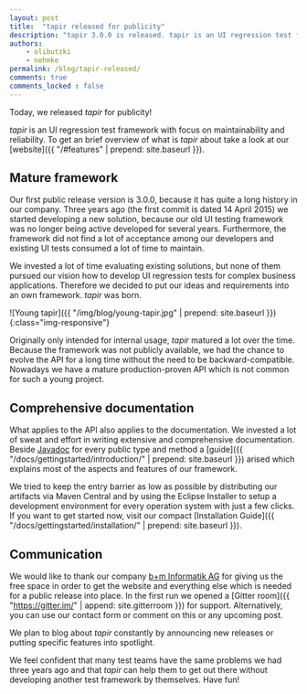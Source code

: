 ```yaml
---
layout: post
title:  "tapir released for publicity"
description: "tapir 3.0.0 is released. tapir is an UI regression test framework which focuses on maintainability and reliability."
authors:
    - olibutzki
    - nehmke
permalink: /blog/tapir-released/
comments: true
comments_locked : false
---
```

Today, we released *tapir* for publicity!

*tapir* is an UI regression test framework with focus on maintainability and reliability. To get an brief overview of what is *tapir* about take a look at our [website]({{ "/#features" | prepend: site.baseurl }}).

## Mature framework

Our first public release version is 3.0.0, because it has quite a long history in our company.
Three years ago (the first commit is dated 14 April 2015) we started developing a new solution, because our old UI testing framework was no longer being active developed for several years.
Furthermore, the framework did not find a lot of acceptance among our developers and existing UI tests consumed a lot of time to maintain.

We invested a lot of time evaluating existing solutions, but none of them pursued our vision how to develop UI regression tests for complex business applications. Therefore we decided to put our ideas and requirements into an own framework. *tapir* was born.

![Young tapir]({{ "/img/blog/young-tapir.jpg" | prepend: site.baseurl }}){:class="img-responsive"}

Originally only intended for internal usage, *tapir* matured a lot over the time. Because the framework was not publicly available, we had the chance to evolve the API for a long time without the need to be backward-compatible. Nowadays we have a mature production-proven API which is not common for such a young project.

## Comprehensive documentation

What applies to the API also applies to the documentation. We invested a lot of sweat and effort in writing extensive and comprehensive documentation. Beside [Javadoc](https://www.javadoc.io/doc/de.bmiag.tapir/tapir) for every public type and method a [guide]({{ "/docs/gettingstarted/introduction/" | prepend: site.baseurl }}) arised which explains most of the aspects and features of our framework.

We tried to keep the entry barrier as low as possible by distributing our artifacts via Maven Central and by using the Eclipse Installer to setup a development environment for every operation system with just a few clicks. If you want to get started now, visit our compact [Installation Guide]({{ "/docs/gettingstarted/installation/" | prepend: site.baseurl }}).

## Communication

We would like to thank our company [b+m Informatik AG](http://www.bmiag.de) for giving us the free space in order to get the website and everything else which is needed for a public release into place. In the first run we opened a [Gitter room]({{ "https://gitter.im/" | append: site.gitterroom }}) for support. Alternatively, you can use our contact form or comment on this or any upcoming post.

We plan to blog about *tapir* constantly by announcing new releases or putting specific features into spotlight.

We feel confident that many test teams have the same problems we had three years ago and that *tapir* can help them to get out there without developing another test framework by themselves. Have fun!
